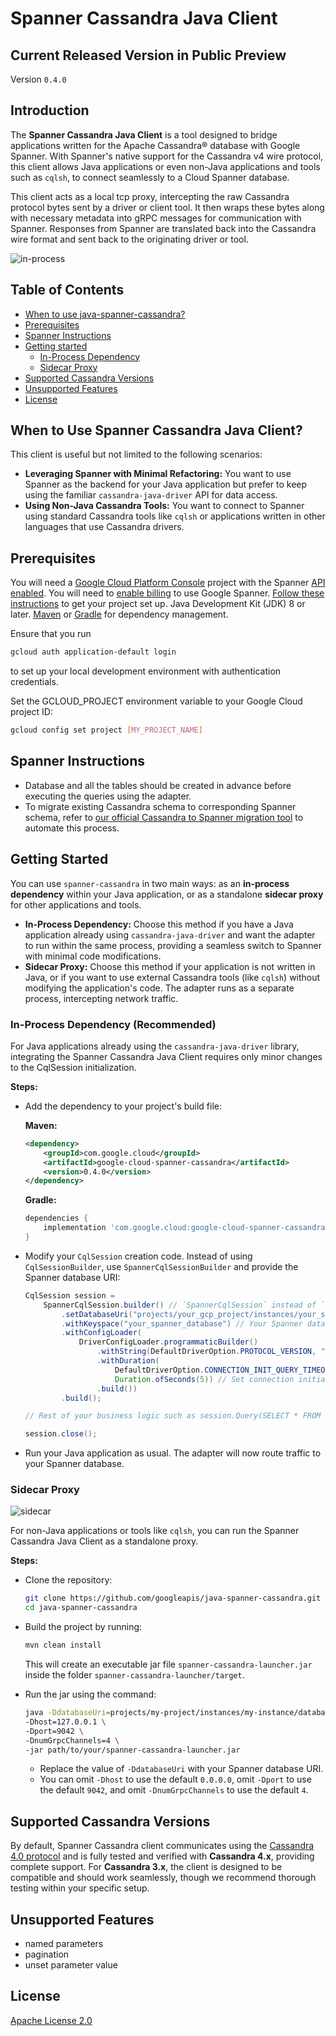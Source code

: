 # Spanner Cassandra Java Client

## Current Released Version in Public Preview

<!--- {x-version-update-start:google-cloud-spanner-cassandra:released} -->
Version `0.4.0`
<!--- {x-version-update-end} -->

## Introduction
The **Spanner Cassandra Java Client** is a tool designed to bridge applications written for the Apache Cassandra® database with Google Spanner. With Spanner's native support for the Cassandra v4 wire protocol, this client allows Java applications or even non-Java applications and tools such as `cqlsh`, to connect seamlessly to a Cloud Spanner database.

This client acts as a local tcp proxy, intercepting the raw Cassandra protocol bytes sent by a driver or client tool. It then wraps these bytes along with necessary metadata into gRPC messages for communication with Spanner. Responses from Spanner are translated back into the Cassandra wire format and sent back to the originating driver or tool.

![in-process](in-process.png)

## Table of Contents

- [When to use java-spanner-cassandra?](#when-to-use-spanner-cassandra-java-client)
- [Prerequisites](#prerequisites)
- [Spanner Instructions](#spanner-instructions)
- [Getting started](#getting-started)
  - [In-Process Dependency](#in-process-dependency-recommended)
  - [Sidecar Proxy](#sidecar-proxy)
- [Supported Cassandra Versions](#supported-cassandra-versions)
- [Unsupported Features](#unsupported-features)
- [License](#license)

## When to Use Spanner Cassandra Java Client?

This client is useful but not limited to the following scenarios:

* **Leveraging Spanner with Minimal Refactoring:** You want to use Spanner as the backend for your Java application but prefer to keep using the familiar `cassandra-java-driver` API for data access.
* **Using Non-Java Cassandra Tools:** You want to connect to Spanner using standard Cassandra tools like `cqlsh` or applications written in other languages that use Cassandra drivers.

## Prerequisites

You will need a [Google Cloud Platform Console][developer-console] project with the Spanner [API enabled][enable-api].
You will need to [enable billing][enable-billing] to use Google Spanner.
[Follow these instructions][create-project] to get your project set up.
Java Development Kit (JDK) 8 or later.
[Maven][apache-maven] or [Gradle][gradle] for dependency management.

Ensure that you run

```sh
gcloud auth application-default login
```

to set up your local development environment with authentication credentials.

Set the GCLOUD_PROJECT environment variable to your Google Cloud project ID:

```sh
gcloud config set project [MY_PROJECT_NAME]
```

## Spanner Instructions

- Database and all the tables should be created in advance before executing the queries using the adapter.
- To migrate existing Cassandra schema to corresponding Spanner schema, refer to [our official Cassandra to Spanner migration tool][cassandra-spanner-migration-tool] to automate this process.

## Getting Started

You can use `spanner-cassandra` in two main ways: as an **in-process dependency** within your Java application, or as a standalone **sidecar proxy** for other applications and tools.

* **In-Process Dependency:** Choose this method if you have a Java application already using `cassandra-java-driver` and want the adapter to run within the same process, providing a seamless switch to Spanner with minimal code modifications.
* **Sidecar Proxy:** Choose this method if your application is not written in Java, or if you want to use external Cassandra tools (like `cqlsh`) without modifying the application's code. The adapter runs as a separate process, intercepting network traffic.

### In-Process Dependency (Recommended)

For Java applications already using the `cassandra-java-driver` library, integrating the Spanner Cassandra Java Client requires only minor changes to the CqlSession initialization.

**Steps:**

*   Add the dependency to your project's build file:

    **Maven:**

    <!--- {x-version-update-start:google-cloud-spanner-cassandra:released} -->
    <!-- [START spanner_cassandra_maven_dependency] -->
    ```xml
    <dependency>
        <groupId>com.google.cloud</groupId>
        <artifactId>google-cloud-spanner-cassandra</artifactId>
        <version>0.4.0</version>
    </dependency>
    ```
    <!-- [END spanner_cassandra_maven_dependency] -->
    <!--- {x-version-update-end} -->

    **Gradle:**

    <!--- {x-version-update-start:google-cloud-spanner-cassandra:released} -->
    <!-- [START spanner_cassandra_gradle_dependency] -->
    ```gradle
    dependencies {
        implementation 'com.google.cloud:google-cloud-spanner-cassandra:0.4.0'
    }
    ```
    <!-- [END spanner_cassandra_gradle_dependency] -->
    <!--- {x-version-update-end} -->

*  Modify your `CqlSession` creation code. Instead of using `CqlSessionBuilder`, use `SpannerCqlSessionBuilder` and provide the Spanner database URI:

    ```java
    CqlSession session =
        SpannerCqlSession.builder() // `SpannerCqlSession` instead of `CqlSession`
            .setDatabaseUri("projects/your_gcp_project/instances/your_spanner_instance/databases/your_spanner_database") // Required: Specify the Spanner database URI
            .withKeyspace("your_spanner_database") // Your Spanner database ID is mapped to a keyspace
            .withConfigLoader(
                DriverConfigLoader.programmaticBuilder()
                    .withString(DefaultDriverOption.PROTOCOL_VERSION, "V4") // Set protocol version.
                    .withDuration(
                        DefaultDriverOption.CONNECTION_INIT_QUERY_TIMEOUT,
                        Duration.ofSeconds(5)) // Set connection initialization timeout.
                    .build())
            .build();

    // Rest of your business logic such as session.Query(SELECT * FROM ...)

    session.close();

    ```

*  Run your Java application as usual. The adapter will now route traffic to your Spanner database.

### Sidecar Proxy

![sidecar](sidecar.png)

For non-Java applications or tools like `cqlsh`, you can run the Spanner Cassandra Java Client as a standalone proxy.

**Steps:**

* Clone the repository:

    ```bash
    git clone https://github.com/googleapis/java-spanner-cassandra.git
    cd java-spanner-cassandra
    ```

* Build the project by running:

    ```bash
    mvn clean install
    ```

    This will create an executable jar file `spanner-cassandra-launcher.jar` inside the folder `spanner-cassandra-launcher/target`.

* Run the jar using the command:

    ```bash
    java -DdatabaseUri=projects/my-project/instances/my-instance/databases/my-database \
    -Dhost=127.0.0.1 \
    -Dport=9042 \
    -DnumGrpcChannels=4 \
    -jar path/to/your/spanner-cassandra-launcher.jar
    ```

    * Replace the value of `-DdatabaseUri` with your Spanner database URI.
    * You can omit `-Dhost` to use the default `0.0.0.0`, omit `-Dport` to use the default `9042`, and omit `-DnumGrpcChannels` to use the default `4`.

## Supported Cassandra Versions

By default, Spanner Cassandra client communicates using the [Cassandra 4.0 protocol](https://github.com/apache/cassandra/blob/trunk/doc/native_protocol_v4.spec) and is fully tested and verified with **Cassandra 4.x**, providing complete support. For **Cassandra 3.x**, the client is designed to be compatible and should work seamlessly, though we recommend thorough testing within your specific setup.

## Unsupported Features

* named parameters
* pagination
* unset parameter value

## License

[Apache License 2.0](LICENSE)

[developer-console]: https://console.developers.google.com/
[enable-api]: https://console.cloud.google.com/flows/enableapi?apiid=spanner.googleapis.com
[enable-billing]: https://cloud.google.com/apis/docs/getting-started#enabling_billing
[create-project]: https://cloud.google.com/resource-manager/docs/creating-managing-projects
[cloud-cli]: https://cloud.google.com/cli
[apache-maven]: https://maven.apache.org/
[gradle]: https://gradle.org/
[cassandra-spanner-migration-tool]: https://github.com/cloudspannerecosystem/spanner-cassandra-schema-tool
